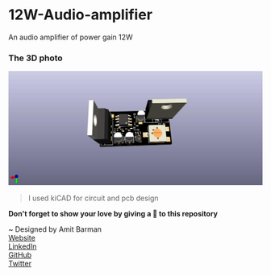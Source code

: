 # 12W-Audio-amplifier

An audio amplifier of power gain 12W

### The 3D photo

![12W audio amplifier](./12W%20audio%20amplifier.jpg)

> I used kiCAD for circuit and pcb design

**Don't forget to show your love by giving a 🌟 to this repository**

~ Designed by Amit Barman<br>
[Website](https://abhisandhi.netlify.app)<br>
[LinkedIn](https://www.linkedin.com/in/amitbarman99)<br>
[GitHub](https://github.com/Amitbarman99)<br>
[Twitter](https://twitter.com/imamitbarman99)
